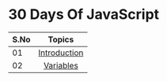 # 30 Days Of JavaScript

| S.No |   Topics |
| ----- | :------------------------------------------------------------------------------------------------------------------------------------------------: |
| 01    |[Introduction](./README.md) |                    
| 02    |[Variables](./README.md) |                    